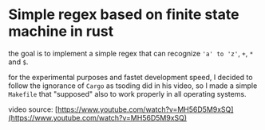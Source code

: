 # Simple regex based on finite state machine in rust

the goal is to implement a simple regex that can recognize `'a' to 'z'`, `+`, `*` and `$`.

for the experimental purposes and fastet development speed, I decided to follow the ignorance of `Cargo` as tsoding did in his video, so I made a simple `Makefile` that "supposed" also to work properly in all operating systems.

video source: [https://www.youtube.com/watch?v=MH56D5M9xSQ](https://www.youtube.com/watch?v=MH56D5M9xSQ)
